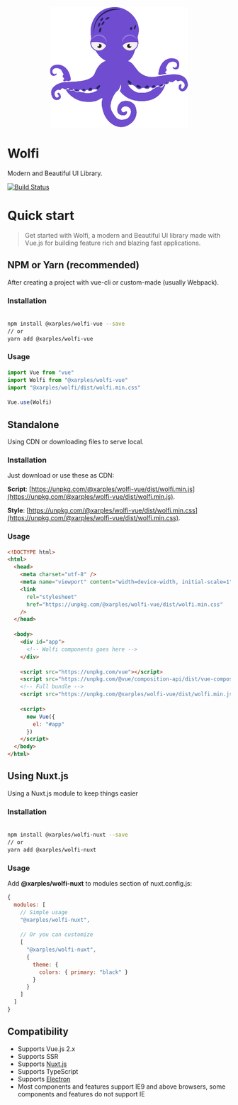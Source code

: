 <p align="center">
  <img src="/logo.png" alt="Wolfi">
</p>

# Wolfi

Modern and Beautiful UI Library.

[![Build Status](https://travis-ci.org/xarples/wolfi.svg?branch=master)](https://travis-ci.org/xarples/wolfi)

# Quick start

> Get started with Wolfi, a modern and Beautiful UI library made with Vue.js for building feature rich and blazing fast applications.

## NPM or Yarn (recommended)

After creating a project with vue-cli or custom-made (usually Webpack).

### Installation

```bash

npm install @xarples/wolfi-vue --save
// or
yarn add @xarples/wolfi-vue

```

### Usage

```js
import Vue from "vue"
import Wolfi from "@xarples/wolfi-vue"
import "@xarples/wolfi/dist/wolfi.min.css"

Vue.use(Wolfi)
```

## Standalone

Using CDN or downloading files to serve local.

### Installation

Just download or use these as CDN:

**Script**: [https://unpkg.com/@xarples/wolfi-vue/dist/wolfi.min.js](https://unpkg.com/@xarples/wolfi-vue/dist/wolfi.min.js).

**Style**: [https://unpkg.com/@xarples/wolfi-vue/dist/wolfi.min.css](https://unpkg.com/@xarples/wolfi-vue/dist/wolfi.min.css).

### Usage

```html
<!DOCTYPE html>
<html>
  <head>
    <meta charset="utf-8" />
    <meta name="viewport" content="width=device-width, initial-scale=1" />
    <link
      rel="stylesheet"
      href="https://unpkg.com/@xarples/wolfi-vue/dist/wolfi.min.css"
    />
  </head>

  <body>
    <div id="app">
      <!-- Wolfi components goes here -->
    </div>

    <script src="https://unpkg.com/vue"></script>
    <script src="https://unpkg.com/@vue/composition-api/dist/vue-composition-api.umd.js"></script>
    <!-- Full bundle -->
    <script src="https://unpkg.com/@xarples/wolfi-vue/dist/wolfi.min.js"></script>

    <script>
      new Vue({
        el: "#app"
      })
    </script>
  </body>
</html>
```

## Using Nuxt.js

Using a Nuxt.js module to keep things easier

### Installation

```bash

npm install @xarples/wolfi-nuxt --save
// or
yarn add @xarples/wolfi-nuxt

```

### Usage

Add **@xarples/wolfi-nuxt** to modules section of nuxt.config.js:

```js
{
  modules: [
    // Simple usage
    "@xarples/wolfi-nuxt",

    // Or you can customize
    [
      "@xarples/wolfi-nuxt",
      {
        theme: {
          colors: { primary: "black" }
        }
      }
    ]
  ]
}
```

## Compatibility

- Supports Vue.js 2.x
- Supports SSR
- Supports [Nuxt.js](https://nuxtjs.org/)
- Supports TypeScript
- Supports [Electron](http://electron.atom.io/)
- Most components and features support IE9 and above browsers, some components and features do not support IE
